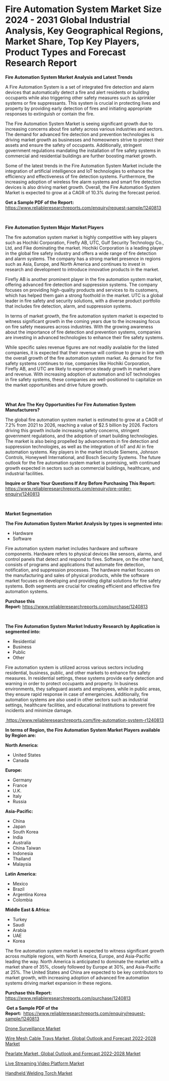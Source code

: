<p><h1>Fire Automation System Market Size 2024 - 2031 Global Industrial Analysis, Key Geographical Regions, Market Share, Top Key Players, Product Types and Forecast Research Report</h1></p><p><strong>Fire Automation System Market Analysis and Latest Trends</strong></p>
<p><p>A Fire Automation System is a set of integrated fire detection and alarm devices that automatically detect a fire and alert residents or building occupants while also triggering other safety measures such as sprinkler systems or fire suppressants. This system is crucial in protecting lives and property by providing early detection of fires and initiating appropriate responses to extinguish or contain the fire.</p><p>The Fire Automation System Market is seeing significant growth due to increasing concerns about fire safety across various industries and sectors. The demand for advanced fire detection and prevention technologies is driving market growth as businesses and homeowners strive to protect their assets and ensure the safety of occupants. Additionally, stringent government regulations mandating the installation of fire safety systems in commercial and residential buildings are further boosting market growth.</p><p>Some of the latest trends in the Fire Automation System Market include the integration of artificial intelligence and IoT technologies to enhance the efficiency and effectiveness of fire detection systems. Furthermore, the increasing adoption of wireless fire alarm systems and smart fire detection devices is also driving market growth. Overall, the Fire Automation System Market is expected to grow at a CAGR of 10.3% during the forecast period.</p></p>
<p><strong>Get a Sample PDF of the Report:&nbsp;</strong> <a href="https://www.reliableresearchreports.com/enquiry/request-sample/1240813">https://www.reliableresearchreports.com/enquiry/request-sample/1240813</a></p>
<p>&nbsp;</p>
<p><strong>Fire Automation System Major Market Players</strong></p>
<p><p>The fire automation system market is highly competitive with key players such as Hochiki Corporation, Firefly AB, UTC, Gulf Security Technology Co., Ltd, and Fike dominating the market. Hochiki Corporation is a leading player in the global fire safety industry and offers a wide range of fire detection and alarm systems. The company has a strong market presence in regions such as Asia, Europe, and North America and continues to invest in research and development to introduce innovative products in the market.</p><p>Firefly AB is another prominent player in the fire automation system market, offering advanced fire detection and suppression systems. The company focuses on providing high-quality products and services to its customers, which has helped them gain a strong foothold in the market. UTC is a global leader in fire safety and security solutions, with a diverse product portfolio that includes fire detection, alarm, and suppression systems.</p><p>In terms of market growth, the fire automation system market is expected to witness significant growth in the coming years due to the increasing focus on fire safety measures across industries. With the growing awareness about the importance of fire detection and prevention systems, companies are investing in advanced technologies to enhance their fire safety systems.</p><p>While specific sales revenue figures are not readily available for the listed companies, it is expected that their revenue will continue to grow in line with the overall growth of the fire automation system market. As demand for fire safety systems continues to rise, companies like Hochiki Corporation, Firefly AB, and UTC are likely to experience steady growth in market share and revenue. With increasing adoption of automation and IoT technologies in fire safety systems, these companies are well-positioned to capitalize on the market opportunities and drive future growth.</p></p>
<p>&nbsp;</p>
<p><strong>What Are The Key Opportunities For Fire Automation System Manufacturers?</strong></p>
<p><p>The global fire automation system market is estimated to grow at a CAGR of 7.2% from 2021 to 2026, reaching a value of $2.5 billion by 2026. Factors driving this growth include increasing safety concerns, stringent government regulations, and the adoption of smart building technologies. The market is also being propelled by advancements in fire detection and suppression technologies, as well as the integration of IoT and AI in fire automation systems. Key players in the market include Siemens, Johnson Controls, Honeywell International, and Bosch Security Systems. The future outlook for the fire automation system market is promising, with continued growth expected in sectors such as commercial buildings, healthcare, and industrial facilities.</p></p>
<p><strong>Inquire or Share Your Questions If Any Before Purchasing This Report:</strong> <a href="https://www.reliableresearchreports.com/enquiry/pre-order-enquiry/1240813">https://www.reliableresearchreports.com/enquiry/pre-order-enquiry/1240813</a></p>
<p>&nbsp;</p>
<p><strong>Market Segmentation</strong></p>
<p><strong>The Fire Automation System Market Analysis by types is segmented into:</strong></p>
<p><ul><li>Hardware</li><li>Software</li></ul></p>
<p><p>Fire automation system market includes hardware and software components. Hardware refers to physical devices like sensors, alarms, and control panels that detect and respond to fires. Software, on the other hand, consists of programs and applications that automate fire detection, notification, and suppression processes. The hardware market focuses on the manufacturing and sales of physical products, while the software market focuses on developing and providing digital solutions for fire safety systems. Both segments are crucial for creating efficient and effective fire automation systems.</p></p>
<p><strong>Purchase this Report:&nbsp;</strong><a href="https://www.reliableresearchreports.com/purchase/1240813">https://www.reliableresearchreports.com/purchase/1240813</a></p>
<p>&nbsp;</p>
<p><strong>The Fire Automation System Market Industry Research by Application is segmented into:</strong></p>
<p><ul><li>Residential</li><li>Business</li><li>Public</li><li>Other</li></ul></p>
<p><p>Fire automation system is utilized across various sectors including residential, business, public, and other markets to enhance fire safety measures. In residential settings, these systems provide early detection and warning in order to protect occupants and property. In business environments, they safeguard assets and employees, while in public areas, they ensure rapid response in case of emergencies. Additionally, fire automation systems are also used in other sectors such as industrial settings, healthcare facilities, and educational institutions to prevent fire incidents and minimize damage.</p></p>
<p><a href="https://www.reliableresearchreports.com/fire-automation-system-r1240813">&nbsp;https://www.reliableresearchreports.com/fire-automation-system-r1240813</a></p>
<p><strong>In terms of Region, the Fire Automation System Market Players available by Region are:</strong></p>
<p>
    <p> <strong> North America: </strong>
        <ul>
            <li>United States</li>
            <li>Canada</li>
        </ul>
        </p> 
    <p> <strong> Europe: </strong>
        <ul>
            <li>Germany</li>
            <li>France</li>
            <li>U.K.</li>
            <li>Italy</li>
            <li>Russia</li>
        </ul>
        </p> 
    <p> <strong> Asia-Pacific: </strong>
        <ul>
            <li>China</li>
            <li>Japan</li>
            <li>South Korea</li>
            <li>India</li>
            <li>Australia</li>
            <li>China Taiwan</li>
            <li>Indonesia</li>
            <li>Thailand</li>
            <li>Malaysia</li>
        </ul>
        </p> 
    <p> <strong> Latin America: </strong>
        <ul>
            <li>Mexico</li>
            <li>Brazil</li>
            <li>Argentina Korea</li>
            <li>Colombia</li>
        </ul>
        </p> 
    <p> <strong> Middle East & Africa: </strong>
        <ul>
            <li>Turkey</li>
            <li>Saudi</li>
            <li>Arabia</li>
            <li>UAE</li>
            <li>Korea</li>
        </ul>
    </p>
    </p>
<p><p>The fire automation system market is expected to witness significant growth across multiple regions, with North America, Europe, and Asia-Pacific leading the way. North America is anticipated to dominate the market with a market share of 35%, closely followed by Europe at 30%, and Asia-Pacific at 25%. The United States and China are expected to be key contributors to market growth, with increasing adoption of advanced fire automation systems driving market expansion in these regions.</p></p>
<p><strong>Purchase this Report: </strong><a href="https://www.reliableresearchreports.com/purchase/1240813">https://www.reliableresearchreports.com/purchase/1240813</a></p>
<p>&nbsp;<strong>Get a Sample PDF of the Report:&nbsp;&nbsp;</strong><a href="https://www.reliableresearchreports.com/enquiry/request-sample/1240813">https://www.reliableresearchreports.com/enquiry/request-sample/1240813</a></p>
<p><strong></strong></p>
<p><p><a href="https://github.com/bmorecock/Market-Research-Report-List-4/blob/main/drone-surveillance-market.md">Drone Surveillance Market</a></p><p><a href="https://www.linkedin.com/pulse/wire-mesh-cable-trays-market-global-outlook-forecast-2022-2028-ge5mc">Wire Mesh Cable Trays Market, Global Outlook and Forecast 2022-2028 Market</a></p><p><a href="https://www.linkedin.com/pulse/strategic-insights-global-pearlate-market-outlook-forecast-tii2c">Pearlate Market, Global Outlook and Forecast 2022-2028 Market</a></p><p><a href="https://github.com/drzsklfn31/Market-Research-Report-List-1/blob/main/live-streaming-video-platform-market.md">Live Streaming Video Platform Market</a></p><p><a href="https://issuu.com/reportprime-2/docs/handheld-welding-torch-market-size-2030.pptx">Handheld Welding Torch Market</a></p></p>